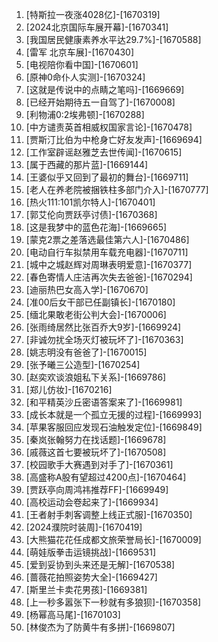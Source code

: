 
1. [特斯拉一夜涨4028亿]-[1670319]
1. [2024北京国际车展开幕]-[1670341]
1. [我国居民健康素养水平达29.7%]-[1670588]
1. [雷军 北京车展]-[1670430]
1. [电视陪你看中国]-[1670601]
1. [原神0命仆人实测]-[1670324]
1. [这就是传说中的点睛之笔吗]-[1669669]
1. [已经开始期待五一自驾了]-[1670008]
1. [利物浦0:2埃弗顿]-[1670288]
1. [中方谴责英首相威权国家言论]-[1670478]
1. [贾斯汀比伯为中枪身亡好友发声]-[1669694]
1. [工作室辟谣赵雅芝去世传闻]-[1670615]
1. [属于西藏的那片蓝]-[1669144]
1. [王婆似乎又回到了最初的舞台]-[1669711]
1. [老人在养老院被捆铁柱多部门介入]-[1670777]
1. [热火111:101凯尔特人]-[1670401]
1. [郭艾伦向贾跃亭讨债]-[1670368]
1. [这是我梦中的蓝色花海]-[1669665]
1. [蒙克2票之差落选最佳第六人]-[1670486]
1. [电动自行车拟禁用车载充电器]-[1670711]
1. [城中之城赵辉对周琳表明爱意]-[1670377]
1. [春色寄情人庄洁再次失去爸爸]-[1670294]
1. [迪丽热巴女高入学]-[1670670]
1. [准00后女干部已任副镇长]-[1670180]
1. [缅北果敢老街公判大会]-[1670006]
1. [张雨绮居然比张百乔大9岁]-[1669924]
1. [非诚勿扰全场灭灯被玩坏了]-[1670363]
1. [姚志明没有爸爸了]-[1670015]
1. [张予曦三公造型]-[1670254]
1. [赵奕欢谈浪姐私下关系]-[1669786]
1. [郑儿仿妆]-[1670216]
1. [和平精英沙丘密语答案来了]-[1669981]
1. [成长本就是一个孤立无援的过程]-[1669993]
1. [苹果客服回应发现石油触发定位]-[1669849]
1. [秦岚张翰努力在找话题]-[1669678]
1. [戚薇这首七要被玩坏了]-[1670508]
1. [校园歌手大赛遇到对手了]-[1670361]
1. [高盛称A股有望超过4200点]-[1670464]
1. [贾跃亭向周鸿祎推荐FF]-[1669949]
1. [高校运动会卷起来了]-[1669934]
1. [王者射手刺客调整上线正式服]-[1670350]
1. [2024濮院时装周]-[1670419]
1. [大熊猫花花任成都文旅荣誉局长]-[1670009]
1. [萌娃版拳击运镜挑战]-[1669531]
1. [爱到妥协到头来还是无解]-[1670538]
1. [蔷薇花拍照姿势大全]-[1669427]
1. [斯里兰卡卖花男孩]-[1669381]
1. [上一秒多嚣张下一秒就有多狼狈]-[1670358]
1. [杨幂高马尾]-[1670103]
1. [林俊杰为了防黄牛有多拼]-[1669807]